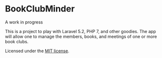 # BookClubMinder

A work in progress

This is a project to play with Laravel 5.2, PHP 7, and other goodies. The app will allow one to manage the members, books, and meetings of one or more book clubs.

Licensed under the [MIT license](http://opensource.org/licenses/MIT).
